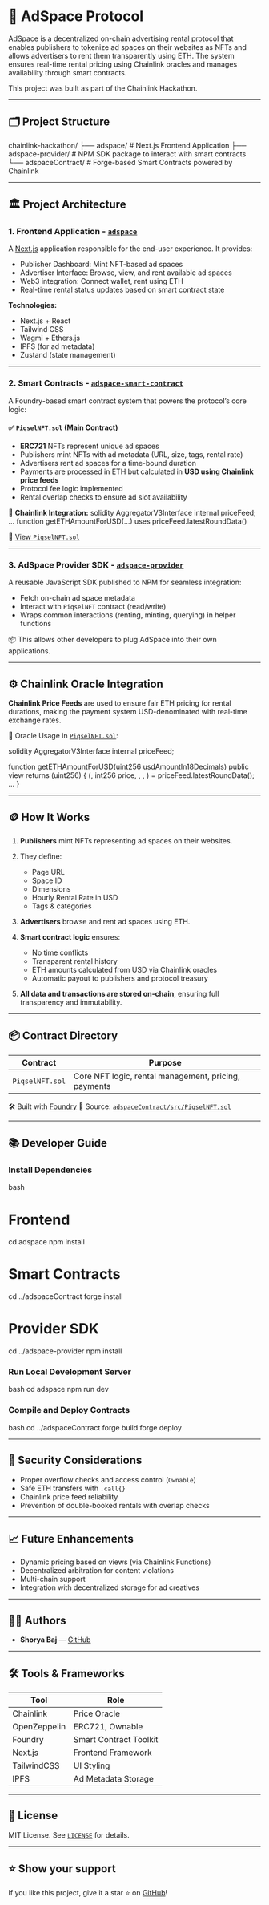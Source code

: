 

# 🧠 AdSpace Protocol

AdSpace is a decentralized on-chain advertising rental protocol that enables publishers to tokenize ad spaces on their websites as NFTs and allows advertisers to rent them transparently using ETH. The system ensures real-time rental pricing using Chainlink oracles and manages availability through smart contracts.

This project was built as part of the Chainlink Hackathon.

---

## 🗂 Project Structure



chainlink-hackathon/
├── adspace/                # Next.js Frontend Application
├── adspace-provider/      # NPM SDK package to interact with smart contracts
└── adspaceContract/       # Forge-based Smart Contracts powered by Chainlink



---

## 🏛️ Project Architecture

### 1. **Frontend Application - [`adspace`](./adspace)**
A [Next.js](https://nextjs.org/) application responsible for the end-user experience. It provides:

- Publisher Dashboard: Mint NFT-based ad spaces
- Advertiser Interface: Browse, view, and rent available ad spaces
- Web3 integration: Connect wallet, rent using ETH
- Real-time rental status updates based on smart contract state

**Technologies:**
- Next.js + React
- Tailwind CSS
- Wagmi + Ethers.js
- IPFS (for ad metadata)
- Zustand (state management)

---

### 2. **Smart Contracts - [`adspace-smart-contract`](./adspace-smart-contract)**
A Foundry-based smart contract system that powers the protocol’s core logic:

#### ✅ `PiqselNFT.sol` (Main Contract)

- **ERC721** NFTs represent unique ad spaces
- Publishers mint NFTs with ad metadata (URL, size, tags, rental rate)
- Advertisers rent ad spaces for a time-bound duration
- Payments are processed in ETH but calculated in **USD using Chainlink price feeds**
- Protocol fee logic implemented
- Rental overlap checks to ensure ad slot availability

🔗 **Chainlink Integration:**
solidity
AggregatorV3Interface internal priceFeed;
...
function getETHAmountForUSD(...) uses priceFeed.latestRoundData()


📄 [View `PiqselNFT.sol`](./adspace-smart-contract/src/PiqselNFT.sol)

---

### 3. **AdSpace Provider SDK - [`adspace-provider`](./adspace-provider)**

A reusable JavaScript SDK published to NPM for seamless integration:

* Fetch on-chain ad space metadata
* Interact with `PiqselNFT` contract (read/write)
* Wraps common interactions (renting, minting, querying) in helper functions

📦 This allows other developers to plug AdSpace into their own applications.

---

## ⚙️ Chainlink Oracle Integration

**Chainlink Price Feeds** are used to ensure fair ETH pricing for rental durations, making the payment system USD-denominated with real-time exchange rates.

🧠 Oracle Usage in [`PiqselNFT.sol`](./adspace-smart-contract/src/PiqselNFT.sol):

solidity
AggregatorV3Interface internal priceFeed;

function getETHAmountForUSD(uint256 usdAmountIn18Decimals) public view returns (uint256) {
    (, int256 price, , , ) = priceFeed.latestRoundData();
    ...
}


---

## 🪙 How It Works

1. **Publishers** mint NFTs representing ad spaces on their websites.
2. They define:

   * Page URL
   * Space ID
   * Dimensions
   * Hourly Rental Rate in USD
   * Tags & categories
3. **Advertisers** browse and rent ad spaces using ETH.
4. **Smart contract logic** ensures:

   * No time conflicts
   * Transparent rental history
   * ETH amounts calculated from USD via Chainlink oracles
   * Automatic payout to publishers and protocol treasury
5. **All data and transactions are stored on-chain**, ensuring full transparency and immutability.

---

## 📦 Contract Directory

| Contract        | Purpose                                              |
| --------------- | ---------------------------------------------------- |
| `PiqselNFT.sol` | Core NFT logic, rental management, pricing, payments |

🛠 Built with [Foundry](https://book.getfoundry.sh/)
📍 Source: [`adspaceContract/src/PiqselNFT.sol`](./adspace-smart-contract/src/PiqselNFT.sol)

---

## 📚 Developer Guide

### Install Dependencies

bash
# Frontend
cd adspace
npm install

# Smart Contracts
cd ../adspaceContract
forge install

# Provider SDK
cd ../adspace-provider
npm install


### Run Local Development Server

bash
cd adspace
npm run dev


### Compile and Deploy Contracts

bash
cd ../adspaceContract
forge build
forge deploy


---

## 🔐 Security Considerations

* Proper overflow checks and access control (`Ownable`)
* Safe ETH transfers with `.call{}`
* Chainlink price feed reliability
* Prevention of double-booked rentals with overlap checks

---

## 📈 Future Enhancements

* Dynamic pricing based on views (via Chainlink Functions)
* Decentralized arbitration for content violations
* Multi-chain support
* Integration with decentralized storage for ad creatives

---

## 👨‍💻 Authors

* **Shorya Baj** — [GitHub](https://github.com/rahulsahani1137)

---

## 🛠 Tools & Frameworks

| Tool         | Role                   |
| ------------ | ---------------------- |
| Chainlink    | Price Oracle           |
| OpenZeppelin | ERC721, Ownable        |
| Foundry      | Smart Contract Toolkit |
| Next.js      | Frontend Framework     |
| TailwindCSS  | UI Styling             |
| IPFS         | Ad Metadata Storage    |

---

## 📜 License

MIT License. See [`LICENSE`](./LICENSE) for details.

---

## ⭐️ Show your support

If you like this project, give it a star ⭐️ on [GitHub](https://github.com/rahulsahani1137/chainlink-hackathon.git)!



